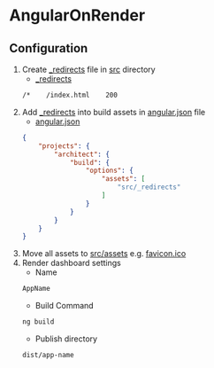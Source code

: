 # AngularOnRender
## Configuration
1. Create [_redirects](src/_redirects) file in [src](src) directory
    - [_redirects](src/_redirects)
    ```bash
    /*    /index.html    200
    ```
2. Add [_redirects](src/_redirects) into build assets in [angular.json](angular.json) file
    - [angular.json](angular.json)
    ```json
    {
        "projects": {
            "architect": {
                "build": {
                    "options": {
                        "assets": [
                            "src/_redirects"
                        ]
                    }
                }
            }
        }
    }
    ```
3. Move all assets to [src/assets](src/assets) e.g. [favicon.ico](src/assets/favicon.ico)
4. Render dashboard settings
    - Name
    ```bash
    AppName
    ```
    - Build Command
    ```bash
    ng build
    ```
    - Publish directory
    ```bash
    dist/app-name
    ```